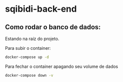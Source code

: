 # sqibidi-back-end

## Como rodar o banco de dados:

Estando na raíz do projeto.

Para subir o container:
```bash
docker-compose up -d
```

Para fechar o container apagando seu volume de dados
```bash
docker-compose down -v
```

